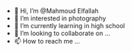 - 👋 Hi, I’m @Mahmoud Elfallah
- 👀 I’m interested in photography
- 🌱 I’m currently learning in high school
- 💞️ I’m looking to collaborate on ...
- 📫 How to reach me ...

<!---
MElfallah32/MElfallah32 is a ✨ special ✨ repository because its `README.md` (this file) appears on your GitHub profile.
You can click the Preview link to take a look at your changes.
--->
